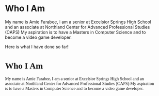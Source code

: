 <html> <head> <title>Portfolio</title>
  </head> <body> <h1>Who I Am</h1> <p>My name is Amie Farabee, I am a senior at Excelsior Springs High School and an associate at Northland Center for Advanced Professional Studies (CAPS) My aspiration is to have a Masters in Computer Science and to become a video game developer.</p>
  <p>Here is what I have done so far!</p> </body> </html> 
<h1 style="font-family:timesnewroman;">Who I Am</h1>
<p style="font-family:timesnewroman;">My name is Amie Farabee, I am a senior at Excelsior Springs High School and an associate at Northland Center for Advanced Professional Studies (CAPS) My aspiration is to have a Masters in Computer Science and to become a video game developer.</p>
